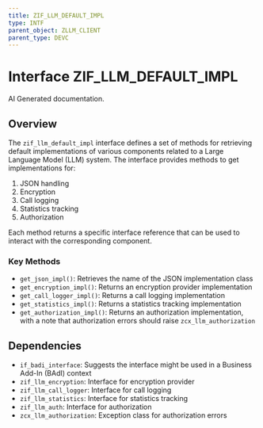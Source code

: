 ```yaml
---
title: ZIF_LLM_DEFAULT_IMPL
type: INTF
parent_object: ZLLM_CLIENT
parent_type: DEVC
---
```


# Interface ZIF_LLM_DEFAULT_IMPL

AI Generated documentation.
## Overview
The `zif_llm_default_impl` interface defines a set of methods for retrieving default implementations of various components related to a Large Language Model (LLM) system. The interface provides methods to get implementations for:

1. JSON handling
2. Encryption
3. Call logging
4. Statistics tracking
5. Authorization

Each method returns a specific interface reference that can be used to interact with the corresponding component.

### Key Methods
- `get_json_impl()`: Retrieves the name of the JSON implementation class
- `get_encryption_impl()`: Returns an encryption provider implementation
- `get_call_logger_impl()`: Returns a call logging implementation
- `get_statistics_impl()`: Returns a statistics tracking implementation
- `get_authorization_impl()`: Returns an authorization implementation, with a note that authorization errors should raise `zcx_llm_authorization`

## Dependencies
- `if_badi_interface`: Suggests the interface might be used in a Business Add-In (BAdI) context
- `zif_llm_encryption`: Interface for encryption provider
- `zif_llm_call_logger`: Interface for call logging
- `zif_llm_statistics`: Interface for statistics tracking
- `zif_llm_auth`: Interface for authorization
- `zcx_llm_authorization`: Exception class for authorization errors

